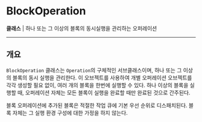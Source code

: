# BlockOperation

**클래스** | 하나 또는 그 이상의 블록의 동시실행을 관리하는 오퍼레이션

---

## 개요

`BlockOperation` 클래스는 `Operation`의 구체적인 서브클래스이며, 하나 또는 그 이상의 블록의 동시 실행을 관리한다. 이 오브젝트를 사용하여 개별 오퍼레이션 오브젝트를 각각 생성할 필요 없이, 여러 개의 블록을 한번에 실행할 수 있다. 하나 이상의 블록을 실행할 때, 오퍼레이션 자체는 모든 블록이 실행을 완료할 때만 완료된 것으로 간주된다.

블록 오퍼레이션에 추가된 블록은 적절한 작업 큐에 기본 우선 순위로 디스패치된다. 블록 자체는 그 실행 환경 구성에 대한 가정을 하지 않는다.